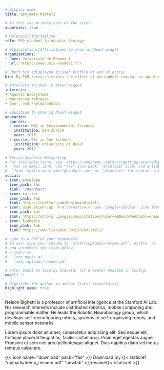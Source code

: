 ```yaml
---
# Display name
title: Benjamin Misteli

# Is this the primary user of the site?
superuser: true

# Role/position/tagline
role: PhD student in Aquatic Ecology

# Organizations/Affiliations to show in About widget
organizations:
- name: Université de Rennes 1	
  url: https://www.univ-rennes1.fr/

# Short bio (displayed in user profile at end of posts)
bio: My PhD research covers the effect of macrophyte removal on aquatic biodiversity

# Interests to show in About widget
interests:
- Aqautic Ecosystems
- Macroinvertebrates
- Zoo-, and Phytoplankton

# Education to show in About widget
education:
  courses:
  - course: MSC in Environmental Sciences
    institution: ETH Zürich
    year: 2019
  - course: BSc in Geo Science
    institution: University of Basel
    year: 2017

# Social/Academic Networking
# For available icons, see: https://wowchemy.com/docs/getting-started/page-builder/#icons
#   For an email link, use "fas" icon pack, "envelope" icon, and a link in the
#   form "mailto:your-email@example.com" or "/#contact" for contact widget.
social:
- icon: envelope
  icon_pack: fas
  link: '/#contact'
- icon: twitter
  icon_pack: fab
  link: https://twitter.com/BenjaminMisteli
- icon: graduation-cap  # Alternatively, use `google-scholar` icon from `ai` icon pack
  icon_pack: fas
  link: https://scholar.google.com/citations?user=eBDwlcwAAAAJ&hl=en&authuser=1
- icon: linkedin
  icon_pack: fab
  link: https://www.linkedin.com/in/bmisteli/

# Link to a PDF of your resume/CV.
# To use: copy your resume to `static/uploads/resume.pdf`, enable `ai` icons in `params.toml`, 
# and uncomment the lines below.
# - icon: cv
#   icon_pack: ai
#   link: uploads/resume.pdf

# Enter email to display Gravatar (if Gravatar enabled in Config)
email: ""

# Highlight the author in author lists? (true/false)
highlight_name: true
---
```


Nelson Bighetti is a professor of artificial intelligence at the Stanford AI Lab. His research interests include distributed robotics, mobile computing and programmable matter. He leads the Robotic Neurobiology group, which develops self-reconfiguring robots, systems of self-organizing robots, and mobile sensor networks.

Lorem ipsum dolor sit amet, consectetur adipiscing elit. Sed neque elit, tristique placerat feugiat ac, facilisis vitae arcu. Proin eget egestas augue. Praesent ut sem nec arcu pellentesque aliquet. Duis dapibus diam vel metus tempus vulputate.

{{< icon name="download" pack="fas" >}} Download my {{< staticref "uploads/demo_resume.pdf" "newtab" >}}resumé{{< /staticref >}}.
